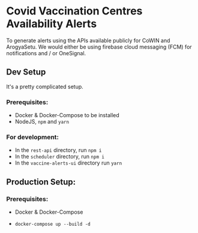 # Covid Vaccination Centres Availability Alerts
To generate alerts using the APIs available publicly for CoWIN and ArogyaSetu.
We would either be using firebase cloud messaging (FCM) for notifications and / or OneSignal.
## Dev Setup

It's a pretty complicated setup.
### Prerequisites:
- Docker & Docker-Compose to be installed
- NodeJS, `npm` and `yarn`

### For development:
- In the `rest-api` directory, run `npm i`
- In the `scheduler` directory, run `npm i`
- In the `vaccine-alerts-ui` directory run `yarn`

## Production Setup:

### Prerequisites:
- Docker & Docker-Compose

- `docker-compose up --build -d`